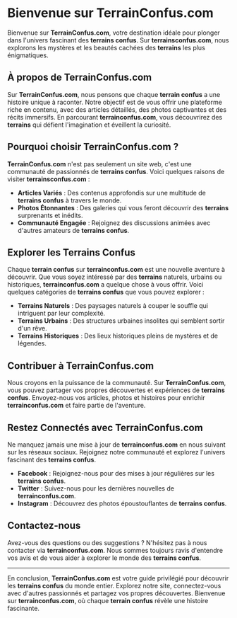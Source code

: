 # Bienvenue sur TerrainConfus.com

Bienvenue sur **TerrainConfus.com**, votre destination idéale pour plonger dans l'univers fascinant des **terrains confus**. Sur **terrainsconfus.com**, nous explorons les mystères et les beautés cachées des **terrains** les plus énigmatiques.

## À propos de TerrainConfus.com

Sur **TerrainConfus.com**, nous pensons que chaque **terrain confus** a une histoire unique à raconter. Notre objectif est de vous offrir une plateforme riche en contenu, avec des articles détaillés, des photos captivantes et des récits immersifs. En parcourant **terrainconfus.com**, vous découvrirez des **terrains** qui défient l'imagination et éveillent la curiosité.

## Pourquoi choisir TerrainConfus.com ?

**TerrainConfus.com** n'est pas seulement un site web, c'est une communauté de passionnés de **terrains confus**. Voici quelques raisons de visiter **terrainsconfus.com** :

- **Articles Variés** : Des contenus approfondis sur une multitude de **terrains confus** à travers le monde.
- **Photos Étonnantes** : Des galeries qui vous feront découvrir des **terrains** surprenants et inédits.
- **Communauté Engagée** : Rejoignez des discussions animées avec d'autres amateurs de **terrains confus**.

## Explorer les Terrains Confus

Chaque **terrain confus** sur **terrainconfus.com** est une nouvelle aventure à découvrir. Que vous soyez intéressé par des **terrains** naturels, urbains ou historiques, **terrainconfus.com** a quelque chose à vous offrir. Voici quelques catégories de **terrains confus** que vous pouvez explorer :

- **Terrains Naturels** : Des paysages naturels à couper le souffle qui intriguent par leur complexité.
- **Terrains Urbains** : Des structures urbaines insolites qui semblent sortir d'un rêve.
- **Terrains Historiques** : Des lieux historiques pleins de mystères et de légendes.

## Contribuer à TerrainConfus.com

Nous croyons en la puissance de la communauté. Sur **TerrainConfus.com**, vous pouvez partager vos propres découvertes et expériences de **terrains confus**. Envoyez-nous vos articles, photos et histoires pour enrichir **terrainconfus.com** et faire partie de l'aventure.

## Restez Connectés avec TerrainConfus.com

Ne manquez jamais une mise à jour de **terrainconfus.com** en nous suivant sur les réseaux sociaux. Rejoignez notre communauté et explorez l'univers fascinant des **terrains confus**.

- **Facebook** : Rejoignez-nous pour des mises à jour régulières sur les **terrains confus**.
- **Twitter** : Suivez-nous pour les dernières nouvelles de **terrainconfus.com**.
- **Instagram** : Découvrez des photos époustouflantes de **terrains confus**.

## Contactez-nous

Avez-vous des questions ou des suggestions ? N'hésitez pas à nous contacter via **terrainconfus.com**. Nous sommes toujours ravis d'entendre vos avis et de vous aider à explorer le monde des **terrains confus**.

---

En conclusion, **TerrainConfus.com** est votre guide privilégié pour découvrir les **terrains confus** du monde entier. Explorez notre site, connectez-vous avec d'autres passionnés et partagez vos propres découvertes. Bienvenue sur **terrainconfus.com**, où chaque **terrain confus** révèle une histoire fascinante.
